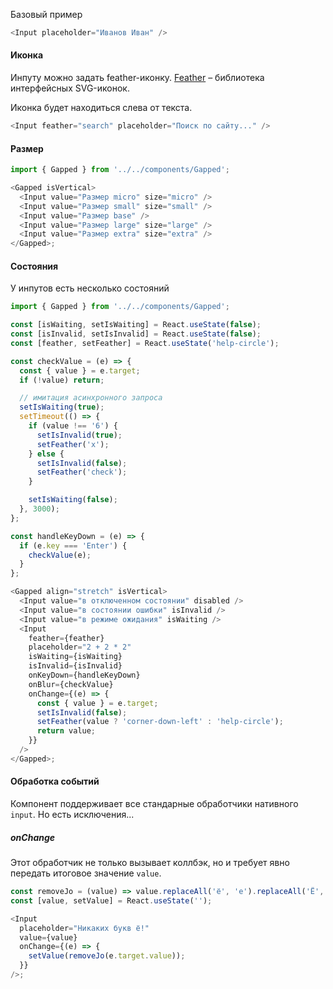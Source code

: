 Базовый пример

```js
<Input placeholder="Иванов Иван" />
```

#### Иконка

Инпуту можно задать feather-иконку. [Feather](https://feathericons.com/) – библиотека интерфейсных SVG-иконок.

Иконка будет находиться слева от текста.

```js
<Input feather="search" placeholder="Поиск по сайту..." />
```

#### Размер

```js
import { Gapped } from '../../components/Gapped';

<Gapped isVertical>
  <Input value="Размер micro" size="micro" />
  <Input value="Размер small" size="small" />
  <Input value="Размер base" />
  <Input value="Размер large" size="large" />
  <Input value="Размер extra" size="extra" />
</Gapped>;
```

#### Состояния

У инпутов есть несколько состояний

```js
import { Gapped } from '../../components/Gapped';

const [isWaiting, setIsWaiting] = React.useState(false);
const [isInvalid, setIsInvalid] = React.useState(false);
const [feather, setFeather] = React.useState('help-circle');

const checkValue = (e) => {
  const { value } = e.target;
  if (!value) return;

  // имитация асинхронного запроса
  setIsWaiting(true);
  setTimeout(() => {
    if (value !== '6') {
      setIsInvalid(true);
      setFeather('x');
    } else {
      setIsInvalid(false);
      setFeather('check');
    }

    setIsWaiting(false);
  }, 3000);
};

const handleKeyDown = (e) => {
  if (e.key === 'Enter') {
    checkValue(e);
  }
};

<Gapped align="stretch" isVertical>
  <Input value="в отключенном состоянии" disabled />
  <Input value="в состоянии ошибки" isInvalid />
  <Input value="в режиме ожидания" isWaiting />
  <Input
    feather={feather}
    placeholder="2 + 2 * 2"
    isWaiting={isWaiting}
    isInvalid={isInvalid}
    onKeyDown={handleKeyDown}
    onBlur={checkValue}
    onChange={(e) => {
      const { value } = e.target;
      setIsInvalid(false);
      setFeather(value ? 'corner-down-left' : 'help-circle');
      return value;
    }}
  />
</Gapped>;
```

#### Обработка событий

Компонент поддерживает все стандарные обработчики нативного `input`. Но есть исключения...

##### onChange

Этот обработчик не только вызывает коллбэк, но и требует явно передать итоговое значение `value`.

```js
const removeJo = (value) => value.replaceAll('ё', 'е').replaceAll('Ё', 'Е');
const [value, setValue] = React.useState('');

<Input
  placeholder="Никаких букв ё!"
  value={value}
  onChange={(e) => {
    setValue(removeJo(e.target.value));
  }}
/>;
```
